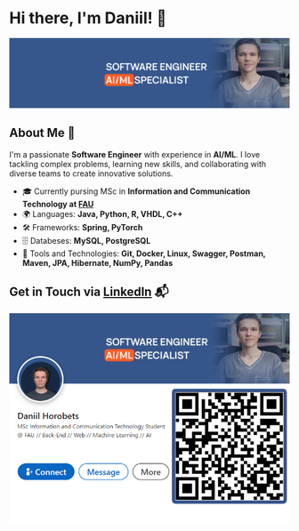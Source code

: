 # Hi there, I'm Daniil! 👋

![Banner](assets/Banner.png)

## About Me 🚀

I'm a passionate **Software Engineer** with experience in **AI/ML**. I love tackling complex problems, learning new skills, and collaborating with diverse teams to create innovative solutions.

- 🎓 Currently pursing MSc in **Information and Communication Technology at [FAU](https://www.fau.eu/)**
- 🌍 Languages: **Java, Python, R, VHDL, C++**
- 🛠️ Frameworks: **Spring, PyTorch**
- 🗄️ Databeses: **MySQL, PostgreSQL**
- 🧰 Tools and Technologies: **Git, Docker, Linux, Swagger, Postman, Maven, JPA, Hibernate, NumPy, Pandas**


## Get in Touch via [LinkedIn](https://www.linkedin.com/in/daniil-horobets/) 📬
![LinkedIn](assets/LinkedIn-QR.png)


